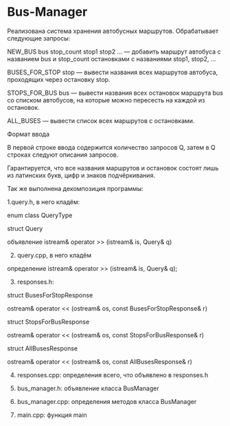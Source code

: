 # Bus-Manager
Реализована система хранения автобусных маршрутов. Обрабатывает следующие запросы:

NEW_BUS bus stop_count stop1 stop2 ... — добавить маршрут автобуса с названием bus и stop_count остановками с названиями stop1, stop2, ...

BUSES_FOR_STOP stop — вывести названия всех маршрутов автобуса, проходящих через остановку stop.

STOPS_FOR_BUS bus — вывести названия всех остановок маршрута bus со списком автобусов, на которые можно пересесть на каждой из остановок.

ALL_BUSES — вывести список всех маршрутов с остановками.

Формат ввода

В первой строке ввода содержится количество запросов Q, затем в Q строках следуют описания запросов.

Гарантируется, что все названия маршрутов и остановок состоят лишь из латинских букв, цифр и знаков подчёркивания.

Так же выполнена декомпозиция программы:

1.query.h, в него кладём:

enum class QueryType

struct Query

объявление istream& operator >> (istream& is, Query& q)

2. query.cpp, в него кладём

определение istream& operator >> (istream& is, Query& q);

3. responses.h:

struct BusesForStopResponse

ostream& operator << (ostream& os, const BusesForStopResponse& r)

struct StopsForBusResponse

ostream& operator << (ostream& os, const StopsForBusResponse& r)

struct AllBusesResponse

ostream& operator << (ostream& os, const AllBusesResponse& r)

4. responses.cpp: определения всего, что объявлено в responses.h

5. bus_manager.h: объявление класса BusManager

6. bus_manager.cpp: определения методов класса BusManager

7. main.cpp: функция main

